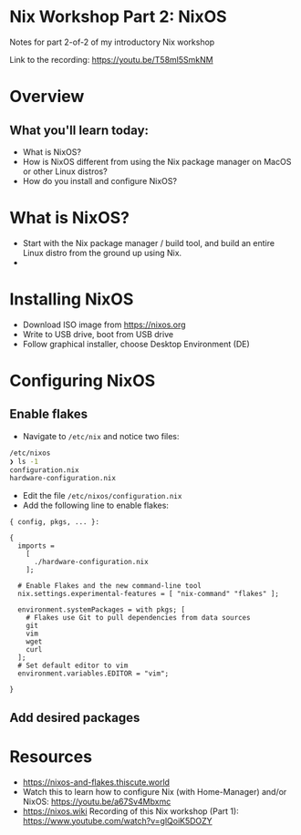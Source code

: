 # Nix Workshop Part 2: NixOS
Notes for part 2-of-2 of my introductory Nix workshop

Link to the recording: https://youtu.be/T58ml5SmkNM

# Overview

## What you'll learn today:
- What is NixOS?
- How is NixOS different from using the Nix package manager on MacOS or other Linux distros?
- How do you install and configure NixOS?

# What is NixOS?

- Start with the Nix package manager / build tool, and build an entire Linux distro from the ground up using Nix.
- 

# Installing NixOS

- Download ISO image from https://nixos.org
- Write to USB drive, boot from USB drive
- Follow graphical installer, choose Desktop Environment (DE)

# Configuring NixOS

## Enable flakes
- Navigate to `/etc/nix` and notice two files:
```bash
/etc/nixos
❯ ls -1
configuration.nix
hardware-configuration.nix
```
- Edit the file `/etc/nixos/configuration.nix`
- Add the following line to enable flakes:
```
{ config, pkgs, ... }:

{
  imports =
    [ 
      ./hardware-configuration.nix
    ];

  # Enable Flakes and the new command-line tool
  nix.settings.experimental-features = [ "nix-command" "flakes" ];

  environment.systemPackages = with pkgs; [
    # Flakes use Git to pull dependencies from data sources 
    git
    vim
    wget
    curl
  ];
  # Set default editor to vim
  environment.variables.EDITOR = "vim";

}
```



## Add desired packages

# Resources
- https://nixos-and-flakes.thiscute.world
- Watch this to learn how to configure Nix (with Home-Manager) and/or NixOS: https://youtu.be/a67Sv4Mbxmc
- https://nixos.wiki
Recording of this Nix workshop (Part 1): https://www.youtube.com/watch?v=glQoiK5DOZY
